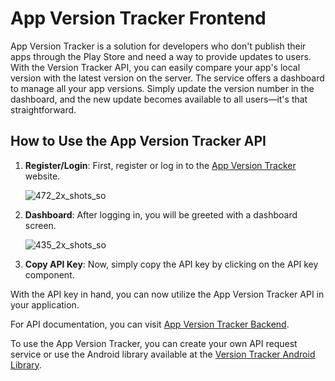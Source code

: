 # App Version Tracker Frontend

App Version Tracker is a solution for developers who don't publish their apps through the Play Store and need a way to provide updates to users. With the Version Tracker API, you can easily compare your app's local version with the latest version on the server. The service offers a dashboard to manage all your app versions. Simply update the version number in the dashboard, and the new update becomes available to all users—it's that straightforward.

## How to Use the App Version Tracker API

1. **Register/Login**: First, register or log in to the [App Version Tracker](https://version-tracker.vercel.app/#/register) website.

   ![472_2x_shots_so](https://github.com/user-attachments/assets/e6e82eb6-22a2-48a1-a877-0cedfc69d822)


2. **Dashboard**: After logging in, you will be greeted with a dashboard screen.

   ![435_2x_shots_so](https://github.com/user-attachments/assets/73f3826b-1863-4a3a-8348-be5e0e7e1db9)


3. **Copy API Key**: Now, simply copy the API key by clicking on the API key component.

With the API key in hand, you can now utilize the App Version Tracker API in your application.

For API documentation, you can visit [App Version Tracker Backend](https://github.com/sai-charan2003/App-Version-Tracker-Backend).

To use the App Version Tracker, you can create your own API request service or use the Android library available at the [Version Tracker Android Library](https://github.com/sai-charan2003/Version-Tracker-Android-Library).

